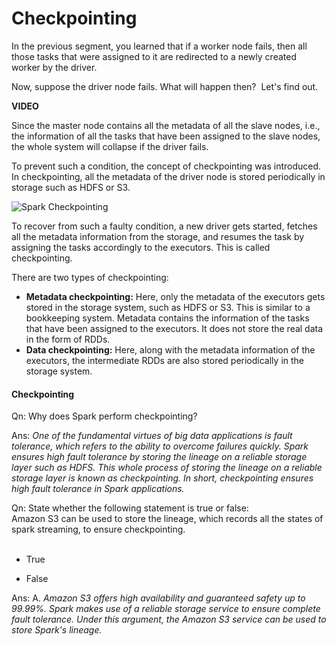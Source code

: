 # Checkpointing

In the previous segment, you learned that if a worker node fails, then all those tasks that were assigned to it are redirected to a newly created worker by the driver. 

Now, suppose the driver node fails. What will happen then?  Let's find out.

**VIDEO**

Since the master node contains all the metadata of all the slave nodes, i.e., the information of all the tasks that have been assigned to the slave nodes, the whole system will collapse if the driver fails. 

To prevent such a condition, the concept of checkpointing was introduced.   
In checkpointing, all the metadata of the driver node is stored periodically in storage such as HDFS or S3.

![Spark Checkpointing](https://i.ibb.co/MsD2MZq/Spark-Checkpointing.png)

To recover from such a faulty condition, a new driver gets started, fetches all the metadata information from the storage, and resumes the task by assigning the tasks accordingly to the executors. This is called checkpointing.

There are two types of checkpointing:

-   **Metadata checkpointing:** Here, only the metadata of the executors gets stored in the storage system, such as HDFS or S3. This is similar to a bookkeeping system. Metadata contains the information of the tasks that have been assigned to the executors. It does not store the real data in the form of RDDs.
-   **Data checkpointing:** Here, along with the metadata information of the executors, the intermediate RDDs are also stored periodically in the storage system.

#### Checkpointing

Qn: Why does Spark perform checkpointing?

Ans: *One of the fundamental virtues of big data applications is fault tolerance, which refers to the ability to overcome failures quickly. Spark ensures high fault tolerance by storing the lineage on a reliable storage layer such as HDFS. This whole process of storing the lineage on a reliable storage layer is known as checkpointing. In short, checkpointing ensures high fault tolerance in Spark applications.*


Qn: State whether the following statement is true or false:  
Amazon S3 can be used to store the lineage, which records all the states of spark streaming, to ensure checkpointing.  
 
- True

- False

Ans: A. *Amazon S3 offers high availability and guaranteed safety up to 99.99%. Spark makes use of a reliable storage service to ensure complete fault tolerance. Under this argument, the Amazon S3 service can be used to store Spark's lineage.*

